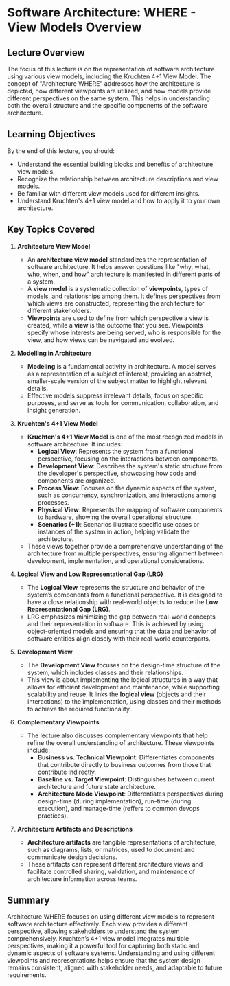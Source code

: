 # Software Architecture: WHERE - View Models Overview

## Lecture Overview
The focus of this lecture is on the representation of software architecture using various view models, including the Kruchten 4+1 View Model. The concept of "Architecture WHERE" addresses how the architecture is depicted, how different viewpoints are utilized, and how models provide different perspectives on the same system. This helps in understanding both the overall structure and the specific components of the software architecture.

## Learning Objectives
By the end of this lecture, you should:
- Understand the essential building blocks and benefits of architecture view models.
- Recognize the relationship between architecture descriptions and view models.
- Be familiar with different view models used for different insights.
- Understand Kruchten's 4+1 view model and how to apply it to your own architecture.

## Key Topics Covered
1. **Architecture View Model**
   - An **architecture view model** standardizes the representation of software architecture. It helps answer questions like "why, what, who, when, and how" architecture is manifested in different parts of a system.
   - A **view model** is a systematic collection of **viewpoints**, types of models, and relationships among them. It defines perspectives from which views are constructed, representing the architecture for different stakeholders.
   - **Viewpoints** are used to define from which perspective a view is created, while a **view** is the outcome that you see. Viewpoints specify whose interests are being served, who is responsible for the view, and how views can be navigated and evolved.

2. **Modelling in Architecture**
   - **Modeling** is a fundamental activity in architecture. A model serves as a representation of a subject of interest, providing an abstract, smaller-scale version of the subject matter to highlight relevant details.
   - Effective models suppress irrelevant details, focus on specific purposes, and serve as tools for communication, collaboration, and insight generation.

3. **Kruchten's 4+1 View Model**
   - **Kruchten's 4+1 View Model** is one of the most recognized models in software architecture. It includes:
     - **Logical View**: Represents the system from a functional perspective, focusing on the interactions between components.
     - **Development View**: Describes the system's static structure from the developer's perspective, showcasing how code and components are organized.
     - **Process View**: Focuses on the dynamic aspects of the system, such as concurrency, synchronization, and interactions among processes.
     - **Physical View**: Represents the mapping of software components to hardware, showing the overall operational structure.
     - **Scenarios (+1)**: Scenarios illustrate specific use cases or instances of the system in action, helping validate the architecture.
   - These views together provide a comprehensive understanding of the architecture from multiple perspectives, ensuring alignment between development, implementation, and operational considerations.

4. **Logical View and Low Representational Gap (LRG)**
   - The **Logical View** represents the structure and behavior of the system’s components from a functional perspective. It is designed to have a close relationship with real-world objects to reduce the **Low Representational Gap (LRG)**.
   - LRG emphasizes minimizing the gap between real-world concepts and their representation in software. This is achieved by using object-oriented models and ensuring that the data and behavior of software entities align closely with their real-world counterparts.

5. **Development View**
   - The **Development View** focuses on the design-time structure of the system, which includes classes and their relationships.
   - This view is about implementing the logical structures in a way that allows for efficient development and maintenance, while supporting scalability and reuse. It links the **logical view** (objects and their interactions) to the implementation, using classes and their methods to achieve the required functionality.

6. **Complementary Viewpoints**
   - The lecture also discusses complementary viewpoints that help refine the overall understanding of architecture. These viewpoints include:
     - **Business vs. Technical Viewpoint**: Differentiates components that contribute directly to business outcomes from those that contribute indirectly.
     - **Baseline vs. Target Viewpoint**: Distinguishes between current architecture and future state architecture.
     - **Architecture Mode Viewpoint**: Differentiates perspectives during design-time (during implementation), run-time (during execution), and manage-time (reffers to common devops practices).

7. **Architecture Artifacts and Descriptions**
   - **Architecture artifacts** are tangible representations of architecture, such as diagrams, lists, or matrices, used to document and communicate design decisions.
   - These artifacts can represent different architecture views and facilitate controlled sharing, validation, and maintenance of architecture information across teams.

## Summary
Architecture WHERE focuses on using different view models to represent software architecture effectively. Each view provides a different perspective, allowing stakeholders to understand the system comprehensively. Kruchten’s 4+1 view model integrates multiple perspectives, making it a powerful tool for capturing both static and dynamic aspects of software systems. Understanding and using different viewpoints and representations helps ensure that the system design remains consistent, aligned with stakeholder needs, and adaptable to future requirements.

